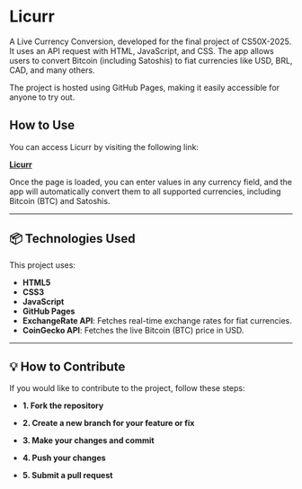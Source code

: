 # Licurr

A Live Currency Conversion, developed for the final project of CS50X-2025. It uses an API request with HTML, JavaScript, and CSS. The app allows users to convert Bitcoin (including Satoshis) to fiat currencies like USD, BRL, CAD, and many others.

The project is hosted using GitHub Pages, making it easily accessible for anyone to try out.

## How to Use

You can access Licurr by visiting the following link:

[**Licurr**](https://YOUR_GITHUB_USERNAME.github.io/Live-Currency-Conversion/)

Once the page is loaded, you can enter values in any currency field, and the app will automatically convert them to all supported currencies, including Bitcoin (BTC) and Satoshis.

---

## 📦 Technologies Used

This project uses:

- **HTML5**
- **CSS3**
- **JavaScript**
- **GitHub Pages**
- **ExchangeRate API**: Fetches real-time exchange rates for fiat currencies.
- **CoinGecko API**: Fetches the live Bitcoin (BTC) price in USD.

---

## 💡 How to Contribute

If you would like to contribute to the project, follow these steps:

- **1. Fork the repository**

- **2. Create a new branch for your feature or fix**

- **3. Make your changes and commit**

- **4. Push your changes**

- **5. Submit a pull request**

